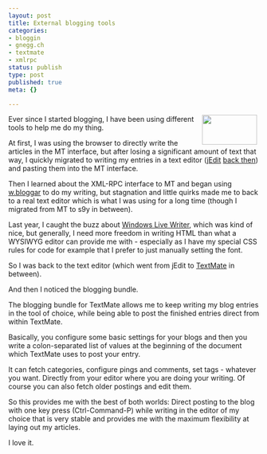 ```yaml
---
layout: post
title: External blogging tools
categories:
- bloggin
- gnegg.ch
- textmate
- xmlrpc
status: publish
type: post
published: true
meta: {}

---
```

<!-- s9ymdb:22 --><a href="/uploads/blog-textmate.png"><img width='110' height='60' style="float: right; border: 0px; padding-left: 5px; padding-right: 5px;" src="/uploads/blog-textmate.serendipityThumb.png" alt="" /></a>
<p>Ever since I started blogging, I have been using different tools to help me do my thing.</p>
<p>At first, I was using the browser to directly write the articles in the MT interface, but after losing a significant amount of text that way, I quickly migrated to writing my entries in a text editor (<a href="http://www.jedit.org">jEdit</a> <a href="/archives/3-Why-I-like-jEdit.html">back then</a>) and pasting them into the MT interface.</p>
<p>Then I learned about the XML-RPC interface to MT and began using <a href="http://www.wbloggar.com/">w.bloggar</a> to do my writing, but stagnation and little quirks made me to back to a real text editor which is what I was using for a long time (though I migrated from MT to s9y in between).</p>
<p>Last year, I caught the buzz about <a href="http://windowslivewriter.spaces.live.com/">Windows Live Writer</a>, which was kind of nice, but generally, I need more freedom in writing HTML than what a WYSIWYG editor can provide me with - especially as I have my special CSS rules for code for example that I prefer to just manually setting the font.</p>
<p>So I was back to the text editor (which went from jEdit to <a href="http://www.textmate.com">TextMate</a> in between).</p>
<p>And then I noticed the blogging bundle.</p>
<p>The blogging bundle for TextMate allows me to keep writing my blog entries in the tool of choice, while being able to post the finished entries direct from within TextMate.</p>
<p>Basically, you configure some basic settings for your blogs and then you write a colon-separated list of values at the beginning of the document which TextMate uses to post your entry.</p>
<p>It can fetch categories, configure pings and comments, set tags - whatever you want. Directly from your editor where you are doing your writing. Of course you can also fetch older postings and edit them.</p>
<p>So this provides me with the best of both worlds: Direct posting to the blog with one key press (Ctrl-Command-P) while writing in the editor of my choice that is very stable and provides me with the maximum flexibility at laying out my articles.</p>
<p>I love it.</p>
